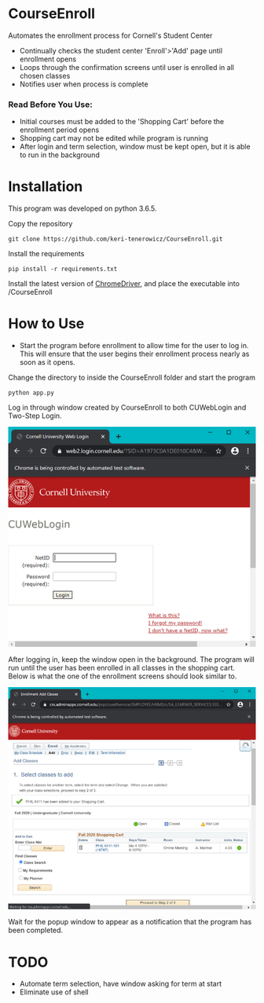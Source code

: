 # CourseEnroll
Automates the enrollment process for Cornell's Student Center
- Continually checks the student center 'Enroll'>'Add' page until enrollment opens
- Loops through the confirmation screens until user is enrolled in all chosen classes
- Notifies user when process is complete

### Read Before You Use:
- Initial courses must be added to the 'Shopping Cart' before the enrollment period opens
- Shopping cart may not be edited while program is running
- After login and term selection, window must be kept open, but it is able to run in the background

# Installation
This program was developed on python 3.6.5.

Copy the repository
```
git clone https://github.com/keri-tenerowicz/CourseEnroll.git
```

Install the requirements
```
pip install -r requirements.txt
```

Install the latest version of [ChromeDriver](https://sites.google.com/a/chromium.org/chromedriver/), and place the executable into /CourseEnroll

# How to Use
- Start the program before enrollment to allow time for the user to log in. This will ensure that the user begins their enrollment process nearly as soon as it opens.

Change the directory to inside the CourseEnroll folder and start the program
```
python app.py
```

Log in through window created by CourseEnroll to both CUWebLogin and Two-Step Login.

![Image of CUWebLogin](https://github.com/keritenerowicz/CourseEnroll/blob/master/images/CUWebLogin.png)

After logging in, keep the window open in the background. The program will run until the user has been enrolled in all classes in the shopping cart. Below is what the one of the enrollment screens should look similar to.

![Image of EnrollmentScreen](https://github.com/keritenerowicz/CourseEnroll/blob/master/images/enroll1.png)

Wait for the popup window to appear as a notification that the program has been completed.

# TODO
- Automate term selection, have window asking for term at start
- Eliminate use of shell
